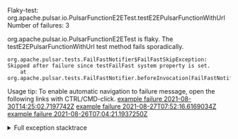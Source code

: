         
Flaky-test: org.apache.pulsar.io.PulsarFunctionE2ETest.testE2EPulsarFunctionWithUrl
Number of failures: 3

org.apache.pulsar.io.PulsarFunctionE2ETest is flaky. The testE2EPulsarFunctionWithUrl test method fails sporadically.

```
org.apache.pulsar.tests.FailFastNotifier$FailFastSkipException: Skipped after failure since testFailFast system property is set.
	at org.apache.pulsar.tests.FailFastNotifier.beforeInvocation(FailFastNotifier.java:88)

```

Usage tip: To enable automatic navigation to failure message, open the following links with CTRL/CMD-click.
[example failure 2021-08-30T14:25:02.7197742Z](https://github.com/apache/pulsar/runs/3462661639?check_suite_focus=true#step:9:805)
[example failure 2021-08-27T07:52:16.6169034Z](https://github.com/apache/pulsar/runs/3440855061?check_suite_focus=true#step:9:818)
[example failure 2021-08-26T07:04:21.1937250Z](https://github.com/apache/pulsar/runs/3429892062?check_suite_focus=true#step:9:778)


<details>
<summary>Full exception stacktrace</summary>
<code><pre>
org.apache.pulsar.tests.FailFastNotifier$FailFastSkipException: Skipped after failure since testFailFast system property is set.
	at org.apache.pulsar.tests.FailFastNotifier.beforeInvocation(FailFastNotifier.java:88)

</pre></code>
</details>

